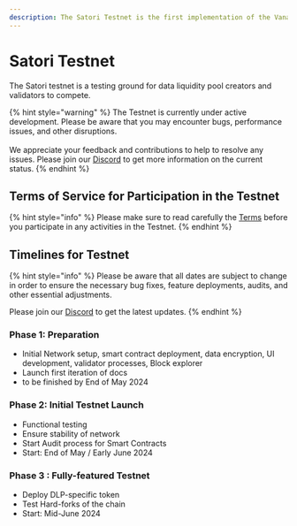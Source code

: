 ```yaml
---
description: The Satori Testnet is the first implementation of the Vana Network
---
```


# Satori Testnet

The Satori testnet is a testing ground for data liquidity pool creators and validators to compete.

{% hint style="warning" %}
The Testnet is currently under active development. Please be aware that you may encounter bugs, performance issues, and other disruptions. \
\
We appreciate your feedback and contributions to help to resolve any issues. Please join our [Discord](https://discord.gg/xfGrYrjw) to get more information on the current status.
{% endhint %}

## Terms of Service for Participation in the Testnet

{% hint style="info" %}
Please make sure to read carefully the [Terms](https://drive.google.com/file/d/1VroenNhMFrGx\_PF2p2-zISW7TdTjDVPW/view?usp=sharing) before you participate in any activities in the Testnet.
{% endhint %}

## Timelines for Testnet

{% hint style="info" %}
Please be aware that all dates are subject to change in order to ensure the necessary bug fixes, feature deployments, audits, and other essential adjustments.

Please join our [Discord](https://discord.gg/xfGrYrjw) to get the latest updates.
{% endhint %}

### Phase 1: Preparation&#x20;

* Initial Network setup, smart contract deployment, data encryption, UI development, validator processes, Block explorer
* Launch first iteration of docs
* to be finished by End of May 2024

### Phase 2: Initial Testnet Launch&#x20;

* Functional testing
* Ensure stability of network
* Start Audit process for Smart Contracts
* Start: End of May / Early June 2024

### Phase 3 : Fully-featured Testnet&#x20;

* Deploy DLP-specific token
* Test Hard-forks of the chain
* Start: Mid-June 2024
